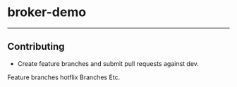 # broker-demo

----
## Contributing
- Create feature branches and submit pull requests against dev.

Feature branches
hotflix Branches
Etc.
